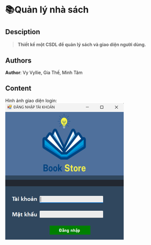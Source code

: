 # 📚Quản lý nhà sách

## Desciption
>#### Thiết kế một CSDL để quản lý sách và giao diện người dùng.

## Authors
**Author**: Vy Vyllie, Gia Thế, Minh Tâm

## Content
Hình ảnh giao diện login:
![Image](https://github.com/vyllie333/SE104_Quanlynhasach/blob/e24efc65f06cbcbd1b9472ddb8e8fb9b5270c184/login.jpg)
